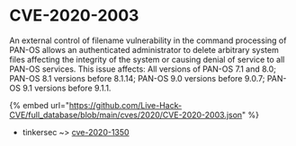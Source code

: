 # CVE-2020-2003

An external control of filename vulnerability in the command processing of PAN-OS allows an authenticated administrator to delete arbitrary system files affecting the integrity of the system or causing denial of service to all PAN-OS services. This issue affects: All versions of PAN-OS 7.1 and 8.0; PAN-OS 8.1 versions before 8.1.14; PAN-OS 9.0 versions before 9.0.7; PAN-OS 9.1 versions before 9.1.1.

{% embed url="https://github.com/Live-Hack-CVE/full_database/blob/main/cves/2020/CVE-2020-2003.json" %}


* tinkersec ~> [cve-2020-1350](https://www.alice-snow.ru/2020/database/cve-2020-2003/cve-2020-1350-tinkersec)